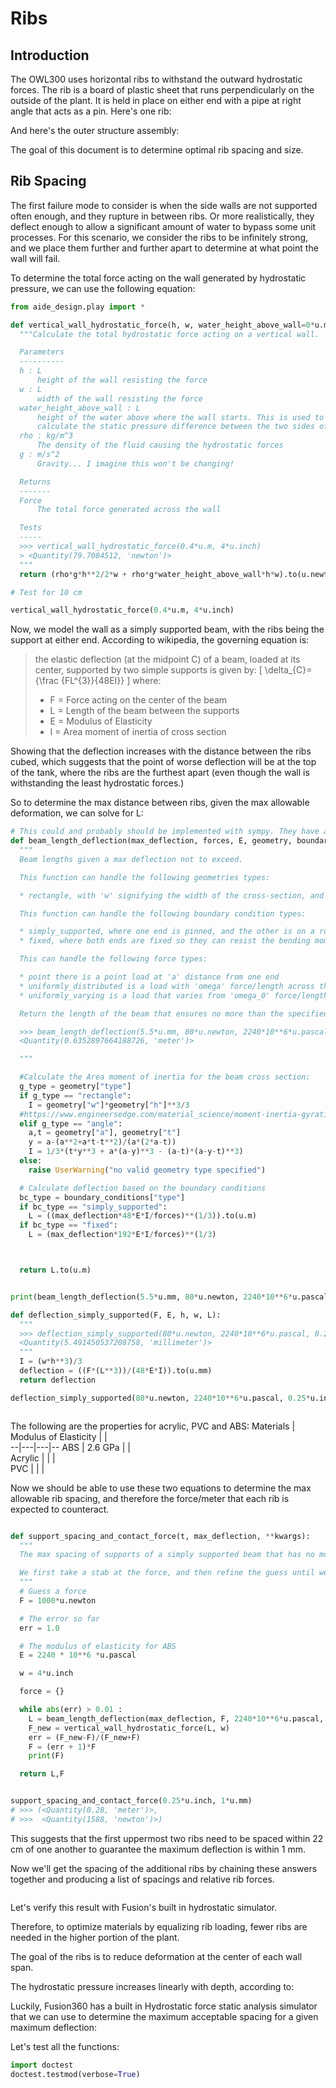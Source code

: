 # Ribs

## Introduction

The OWL300 uses horizontal ribs to withstand the outward hydrostatic forces. The rib is a board of plastic sheet that runs perpendicularly on the outside of the plant. It is held in place on either end with a pipe at right angle that acts as a pin. Here's one rib:

And here's the outer structure assembly:

The goal of this document is to determine optimal rib spacing and size.

## Rib Spacing

The first failure mode to consider is when the side walls are not supported often enough, and they rupture in between ribs. Or more realistically, they deflect enough to allow a significant amount of water to bypass some unit processes. For this scenario, we consider the ribs to be infinitely strong, and we place them further and further apart to determine at what point the wall will fail.

To determine the total force acting on the wall generated by hydrostatic pressure, we can use the following equation:

```python
from aide_design.play import *

def vertical_wall_hydrostatic_force(h, w, water_height_above_wall=0*u.m, rho=exp.DENSITY_WATER, g=u.gravity):
  """Calculate the total hydrostatic force acting on a vertical wall.

  Parameters
  ----------
  h : L
      height of the wall resisting the force
  w : L
      width of the wall resisting the force
  water_height_above_wall : L
      height of the water above where the wall starts. This is used to
      calculate the static pressure difference between the two sides of the wall
  rho : kg/m^3
      The density of the fluid causing the hydrostatic forces
  g : m/s^2
      Gravity... I imagine this won't be changing!

  Returns
  -------
  Force
      The total force generated across the wall

  Tests
  -----
  >>> vertical_wall_hydrostatic_force(0.4*u.m, 4*u.inch)
  > <Quantity(79.7084512, 'newton')>
  """
  return (rho*g*h**2/2*w + rho*g*water_height_above_wall*h*w).to(u.newton)

# Test for 10 cm

vertical_wall_hydrostatic_force(0.4*u.m, 4*u.inch)


```

Now, we model the wall as a simply supported beam, with the ribs being the support at either end. According to wikipedia, the governing equation is:

>the elastic deflection (at the midpoint C) of a beam, loaded at its center, supported by two simple supports is given by:
>\[
>\delta_{C}={\frac  {FL^{3}}{48EI}}
>\]
>where:
>* F  = Force acting on the center of the beam
>* L = Length of the beam between the supports
>* E = Modulus of Elasticity
>* I = Area moment of inertia of cross section

Showing that the deflection increases with the distance between the ribs cubed, which suggests that the point of worse deflection will be at the top of the tank, where the ribs are the furthest apart (even though the wall is withstanding the least hydrostatic forces.)

So to determine the max distance between ribs, given the max allowable deformation, we can solve for L:

```python
# This could and probably should be implemented with sympy. They have a Beam class under sympy.physics.continuum_mechanics.beam
def beam_length_deflection(max_deflection, forces, E, geometry, boundary_conditions, **kwargs):
  """
  Beam lengths given a max deflection not to exceed.

  This function can handle the following geometries types:

  * rectangle, with 'w' signifying the width of the cross-section, and 'h' is the height.

  This function can handle the following boundary condition types:

  * simply_supported, where one end is pinned, and the other is on a roller
  * fixed, where both ends are fixed so they can resist the bending moment

  This can handle the following force types:

  * point there is a point load at 'a' distance from one end
  * uniformly_distributed is a load with 'omega' force/length across the full length
  * uniformly_varying is a load that varies from 'omega_0' force/length to 'omega_L' force/length

  Return the length of the beam that ensures no more than the specified max deflection.

  >>> beam_length_deflection(5.5*u.mm, 80*u.newton, 2240*10**6*u.pascal, {"type": "rectangle", "w":4*u.inch, "h":0.25*u.inch}, {"type": "fixed"})
  <Quantity(0.6352897664188726, 'meter')>

  """

  #Calculate the Area moment of inertia for the beam cross section:
  g_type = geometry["type"]
  if g_type == "rectangle":
    I = geometry["w"]*geometry["h"]**3/3
  #https://www.engineersedge.com/material_science/moment-inertia-gyration-7.htm
  elif g_type == "angle":
    a,t = geometry["a"], geometry["t"]
    y = a-(a**2+a*t-t**2)/(a*(2*a-t))
    I = 1/3*(t*y**3 + a*(a-y)**3 - (a-t)*(a-y-t)**3)
  else:
    raise UserWarning("no valid geometry type specified")

  # Calculate deflection based on the boundary conditions
  bc_type = boundary_conditions["type"]
  if bc_type == "simply_supported":
    L = ((max_deflection*48*E*I/forces)**(1/3)).to(u.m)
  if bc_type == "fixed":
    L = (max_deflection*192*E*I/forces)**(1/3)



  return L.to(u.m)


print(beam_length_deflection(5.5*u.mm, 80*u.newton, 2240*10**6*u.pascal, {"type": "rectangle", "w":4*u.inch, "h":0.25*u.inch}, {"type": "fixed"}))

def deflection_simply_supported(F, E, h, w, L):
  """
  >>> deflection_simply_supported(80*u.newton, 2240*10**6*u.pascal, 0.25*u.inch, 4*u.inch, 0.4*u.m)
  <Quantity(5.491450537208758, 'millimeter')>
  """
  I = (w*h**3)/3
  deflection = ((F*(L**3))/(48*E*I)).to(u.mm)
  return deflection

deflection_simply_supported(80*u.newton, 2240*10**6*u.pascal, 0.25*u.inch, 4*u.inch, 0.4*u.m)



```

The following are the properties for acrylic, PVC and ABS:
Materials  | Modulus of Elasticity  |   |  
--|---|---|--
ABS  | 2.6 GPa  |   |  
Acrylic  |   |   |  
PVC  |   |   |  

Now we should be able to use these two equations to determine the max allowable rib spacing, and therefore the force/meter that each rib is expected to counteract.

```python

def support_spacing_and_contact_force(t, max_deflection, **kwargs):
  """
  The max spacing of supports of a simply supported beam that has no more deflection than max_deflection, and is acted upon by hydrostatic forces. Consider a vertical plate holding back some fluid. Now the goal is to know the vertical spacing of the next rib that holds the plate vertical and keeps it from deforming. t is the thickness of the plate

  We first take a stab at the force, and then refine the guess until we arrive within 99% of the correct answer.
  """
  # Guess a force
  F = 1000*u.newton

  # The error so far
  err = 1.0

  # The modulus of elasticity for ABS
  E = 2240 * 10**6 *u.pascal

  w = 4*u.inch

  force = {}

  while abs(err) > 0.01 :
    L = beam_length_deflection(max_deflection, F, 2240*10**6*u.pascal, {"type": "rectangle", "w":w, "h":t}, {"type": "simply_supported"})
    F_new = vertical_wall_hydrostatic_force(L, w)
    err = (F_new-F)/(F_new+F)
    F = (err + 1)*F
    print(F)

  return L,F


support_spacing_and_contact_force(0.25*u.inch, 1*u.mm)
# >>> (<Quantity(0.28, 'meter')>,
# >>>  <Quantity(1588, 'newton')>)

```

This suggests that the first uppermost two ribs need to be spaced within 22 cm of one another to guarantee the maximum deflection is within 1 mm.

Now we'll get the spacing of the additional ribs by chaining these answers together and producing a list of spacings and relative rib forces.

```python


```

Let's verify this result with Fusion's built in hydrostatic simulator.



Therefore, to optimize materials by equalizing rib loading, fewer ribs are needed in the higher portion of the plant.

The goal of the ribs is to reduce deformation at the center of each wall span.

The hydrostatic pressure increases linearly with depth, according to:


Luckily, Fusion360 has a built in Hydrostatic force static analysis simulator that we can use to determine the maximum acceptable spacing for a given maximum deflection:


Let's test all the functions:
```python
import doctest
doctest.testmod(verbose=True)
```
